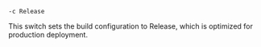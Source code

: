 `-c Release`

This switch sets the build configuration to Release, which is optimized for production deployment.
